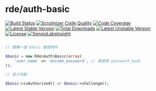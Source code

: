 # rde/auth-basic
[![Build Status](https://travis-ci.org/colin1124x/auth-basic.svg?branch=master)](https://travis-ci.org/colin1124x/auth-basic)
[![Scrutinizer Code Quality](https://scrutinizer-ci.com/g/colin1124x/auth-basic/badges/quality-score.png?b=master)](https://scrutinizer-ci.com/g/colin1124x/auth-basic/?branch=master)
[![Code Coverage](https://scrutinizer-ci.com/g/colin1124x/auth-basic/badges/coverage.png?b=master)](https://scrutinizer-ci.com/g/colin1124x/auth-basic/?branch=master)
[![Latest Stable Version](https://poser.pugx.org/rde/auth-basic/v/stable)](https://packagist.org/packages/rde/auth-basic) 
[![Total Downloads](https://poser.pugx.org/rde/auth-basic/downloads)](https://packagist.org/packages/rde/auth-basic) 
[![Latest Unstable Version](https://poser.pugx.org/rde/auth-basic/v/unstable)](https://packagist.org/packages/rde/auth-basic) 
[![License](https://poser.pugx.org/rde/auth-basic/license)](https://packagist.org/packages/rde/auth-basic)
[![SensioLabsInsight](https://insight.sensiolabs.com/projects/3c0de3c4-ac2c-406b-ba2d-f374b4d76cd3/mini.png)](https://insight.sensiolabs.com/projects/3c0de3c4-ac2c-406b-ba2d-f374b4d76cd3)

```php

// 建構一個 basic 驗證物件

$basic = new Rde\Auth\Basic(array(
    'user_name' => 'encode_password', // 請使用 password_hash
));

// 登入判斷

$basic->isAuthorized() or $basic->challenge();

```
